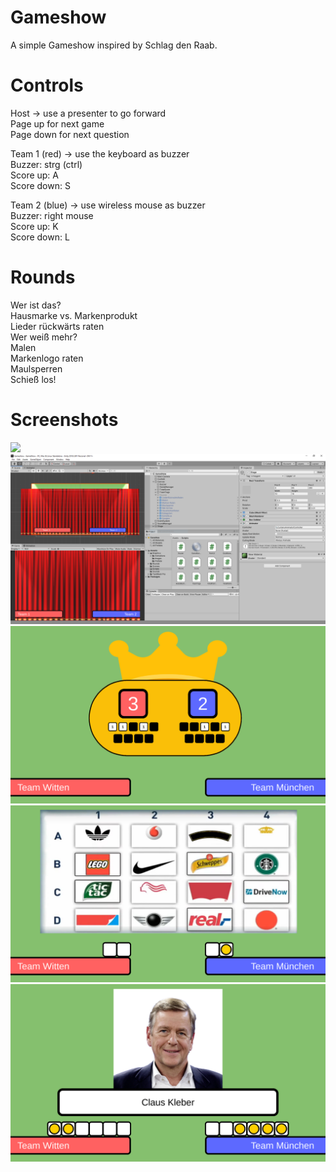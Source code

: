 # Gameshow
A simple Gameshow inspired by Schlag den Raab. 

# Controls
Host -> use a presenter to go forward\
Page up for next game\
Page down for next question

Team 1 (red) -> use the keyboard as buzzer\
Buzzer: strg (ctrl)\
Score up: A\
Score down: S

Team 2 (blue) -> use wireless mouse as buzzer\
Buzzer: right mouse\
Score up: K\
Score down: L

# Rounds
Wer ist das?\
Hausmarke vs. Markenprodukt\
Lieder rückwärts raten\
Wer weiß mehr?\
Malen\
Markenlogo raten\
Maulsperren\
Schieß los!

# Screenshots
<a href="#"><img src="Screenshots/ezgif-2-28a182f9d0.gif"/>
<a href="#"><img src="Screenshots/InUnity.PNG"/>
<a href="#"><img src="Screenshots/GameshowScore.png"/>
<a href="#"><img src="Screenshots/MarkenRaten.png"/>
<a href="#"><img src="Screenshots/WerIstDas.png"/>
